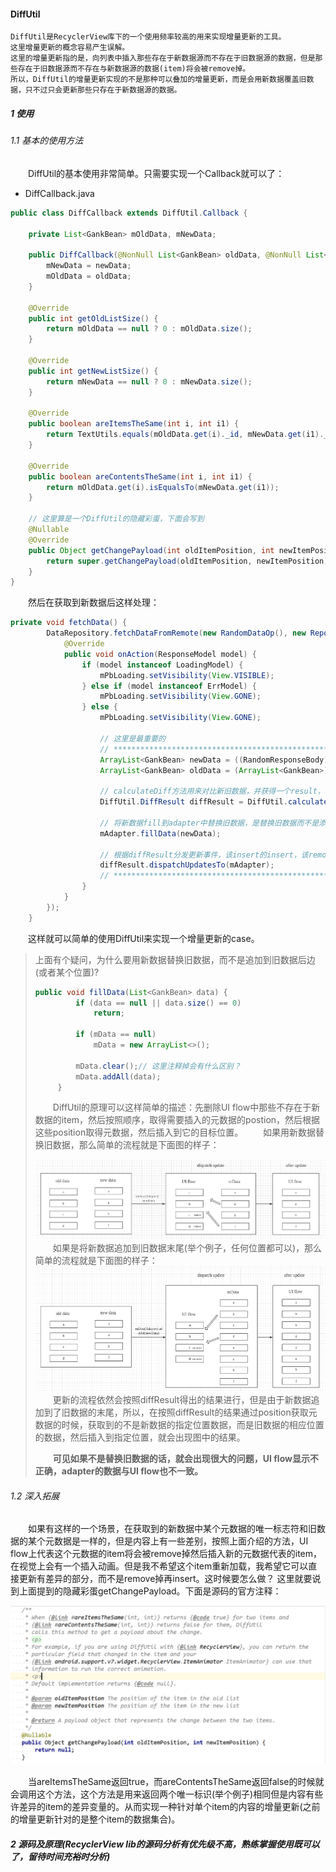 #### DiffUtil  

    DiffUtil是RecyclerView库下的一个使用频率较高的用来实现增量更新的工具。
    这里增量更新的概念容易产生误解。
    这里的增量更新指的是，向列表中插入那些存在于新数据源而不存在于旧数据源的数据，但是那些存在于旧数据源而不存在与新数据源的数据(item)将会被remove掉。
    所以，DiffUtil的增量更新实现的不是那种可以叠加的增量更新，而是会用新数据覆盖旧数据，只不过只会更新那些只存在于新数据源的数据。

##### 1 使用  
###### 1.1 基本的使用方法
&emsp;&emsp;DiffUtil的基本使用非常简单。只需要实现一个Callback就可以了：
- DiffCallback.java

```java
public class DiffCallback extends DiffUtil.Callback {

    private List<GankBean> mOldData, mNewData;

    public DiffCallback(@NonNull List<GankBean> oldData, @NonNull List<GankBean> newData) {
        mNewData = newData;
        mOldData = oldData;
    }

    @Override
    public int getOldListSize() {
        return mOldData == null ? 0 : mOldData.size();
    }

    @Override
    public int getNewListSize() {
        return mNewData == null ? 0 : mNewData.size();
    }

    @Override
    public boolean areItemsTheSame(int i, int i1) {
        return TextUtils.equals(mOldData.get(i)._id, mNewData.get(i1)._id);
    }

    @Override
    public boolean areContentsTheSame(int i, int i1) {
        return mOldData.get(i).isEqualsTo(mNewData.get(i1));
    }

    // 这里算是一个DiffUtil的隐藏彩蛋，下面会写到
    @Nullable
    @Override
    public Object getChangePayload(int oldItemPosition, int newItemPosition) {
        return super.getChangePayload(oldItemPosition, newItemPosition);
    }
}
```

&emsp;&emsp;然后在获取到新数据后这样处理：

```java
private void fetchData() {
        DataRepository.fetchDataFromRemote(new RandomDataOp(), new RepositoryAction() {
            @Override
            public void onAction(ResponseModel model) {
                if (model instanceof LoadingModel) {
                    mPbLoading.setVisibility(View.VISIBLE);
                } else if (model instanceof ErrModel) {
                    mPbLoading.setVisibility(View.GONE);
                } else {
                    mPbLoading.setVisibility(View.GONE);

                    // 这里是最重要的
                    // ****************************************************************
                    ArrayList<GankBean> newData = ((RandomResponseBody) model.resultBody).results;
                    ArrayList<GankBean> oldData = (ArrayList<GankBean>) mAdapter.getOriginalData();

                    // calculateDiff方法用来对比新旧数据，并获得一个result，包含哪些item需要remove，那些item需要insert
                    DiffUtil.DiffResult diffResult = DiffUtil.calculateDiff(new DiffCallback(oldData, newData), true);

                    // 将新数据fill到adapter中替换旧数据，是替换旧数据而不是添加到就数据后边(这里有个疑问下边会讲)。
                    mAdapter.fillData(newData);

                    // 根据diffResult分发更新事件，该insert的insert，该remove的remove。
                    diffResult.dispatchUpdatesTo(mAdapter);
                    // *****************************************************************
                }
            }
        });
    }
```

&emsp;&emsp;这样就可以简单的使用DiffUtil来实现一个增量更新的case。  

> 上面有个疑问，为什么要用新数据替换旧数据，而不是追加到旧数据后边(或者某个位置)?
> ```java
> public void fillData(List<GankBean> data) {
>          if (data == null || data.size() == 0)
>              return;
>
>          if (mData == null)
>              mData = new ArrayList<>();
>
>          mData.clear();// 这里注释掉会有什么区别？
>          mData.addAll(data);
>      }
> ```
>
> &emsp;&emsp;DiffUtil的原理可以这样简单的描述：先删除UI flow中那些不存在于新数据的item，然后按照顺序，取得需要插入的元数据的postion，然后根据这些position取得元数据，然后插入到它的目标位置。
> &emsp;&emsp;如果用新数据替换旧数据，那么简单的流程就是下面图的样子：  
> <div align=center><img src="res/lib_recycler_diffutil_0.png"/></div>   
> &emsp;&emsp;如果是将新数据追加到旧数据末尾(举个例子，任何位置都可以)，那么简单的流程就是下面图的样子：  
>
> <div align=center><img src="res/lib_recycler_diffutil_1.png"/></div>   
> &emsp;&emsp;更新的流程依然会按照diffResult得出的结果进行，但是由于新数据追加到了旧数据的末尾，所以，在按照diffResult的结果通过position获取元数据的时候，获取到的不是新数据的指定位置数据，而是旧数据的相应位置的数据，然后插入到指定位置，就会出现图中的结果。
>
> &emsp;&emsp;**可见如果不是替换旧数据的话，就会出现很大的问题，UI flow显示不正确，adapter的数据与UI flow也不一致。**   

###### 1.2 深入拓展   
&emsp;&emsp;如果有这样的一个场景，在获取到的新数据中某个元数据的唯一标志符和旧数据的某个元数据是一样的，但是内容上有一些差别，按照上面介绍的方法，UI flow上代表这个元数据的item将会被remove掉然后插入新的元数据代表的item，在视觉上会有一个插入动画。但是我不希望这个item重新加载，我希望它可以直接更新有差异的部分，而不是remove掉再insert。这时候要怎么做？
这里就要说到上面提到的隐藏彩蛋getChangePayload。下面是源码的官方注释：

<div align=center><img src="res/lib_recycler_diffutil_2.png"/></div>

&emsp;&emsp;当areItemsTheSame返回true，而areContentsTheSame返回false的时候就会调用这个方法，这个方法是用来返回两个唯一标识(举个例子)相同但是内容有些许差异的item的差异变量的。从而实现一种针对单个item的内容的增量更新(之前的增量更新针对的是整个item的数据集合)。


##### 2 源码及原理(RecyclerView lib的源码分析有优先级不高，熟练掌握使用既可以了，留待时间充裕时分析)
